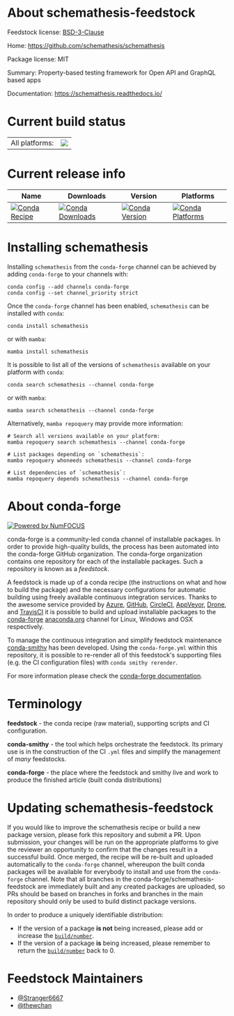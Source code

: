 About schemathesis-feedstock
============================

Feedstock license: [BSD-3-Clause](https://github.com/conda-forge/schemathesis-feedstock/blob/main/LICENSE.txt)

Home: https://github.com/schemathesis/schemathesis

Package license: MIT

Summary: Property-based testing framework for Open API and GraphQL based apps

Documentation: https://schemathesis.readthedocs.io/

Current build status
====================


<table><tr><td>All platforms:</td>
    <td>
      <a href="https://dev.azure.com/conda-forge/feedstock-builds/_build/latest?definitionId=17033&branchName=main">
        <img src="https://dev.azure.com/conda-forge/feedstock-builds/_apis/build/status/schemathesis-feedstock?branchName=main">
      </a>
    </td>
  </tr>
</table>

Current release info
====================

| Name | Downloads | Version | Platforms |
| --- | --- | --- | --- |
| [![Conda Recipe](https://img.shields.io/badge/recipe-schemathesis-green.svg)](https://anaconda.org/conda-forge/schemathesis) | [![Conda Downloads](https://img.shields.io/conda/dn/conda-forge/schemathesis.svg)](https://anaconda.org/conda-forge/schemathesis) | [![Conda Version](https://img.shields.io/conda/vn/conda-forge/schemathesis.svg)](https://anaconda.org/conda-forge/schemathesis) | [![Conda Platforms](https://img.shields.io/conda/pn/conda-forge/schemathesis.svg)](https://anaconda.org/conda-forge/schemathesis) |

Installing schemathesis
=======================

Installing `schemathesis` from the `conda-forge` channel can be achieved by adding `conda-forge` to your channels with:

```
conda config --add channels conda-forge
conda config --set channel_priority strict
```

Once the `conda-forge` channel has been enabled, `schemathesis` can be installed with `conda`:

```
conda install schemathesis
```

or with `mamba`:

```
mamba install schemathesis
```

It is possible to list all of the versions of `schemathesis` available on your platform with `conda`:

```
conda search schemathesis --channel conda-forge
```

or with `mamba`:

```
mamba search schemathesis --channel conda-forge
```

Alternatively, `mamba repoquery` may provide more information:

```
# Search all versions available on your platform:
mamba repoquery search schemathesis --channel conda-forge

# List packages depending on `schemathesis`:
mamba repoquery whoneeds schemathesis --channel conda-forge

# List dependencies of `schemathesis`:
mamba repoquery depends schemathesis --channel conda-forge
```


About conda-forge
=================

[![Powered by
NumFOCUS](https://img.shields.io/badge/powered%20by-NumFOCUS-orange.svg?style=flat&colorA=E1523D&colorB=007D8A)](https://numfocus.org)

conda-forge is a community-led conda channel of installable packages.
In order to provide high-quality builds, the process has been automated into the
conda-forge GitHub organization. The conda-forge organization contains one repository
for each of the installable packages. Such a repository is known as a *feedstock*.

A feedstock is made up of a conda recipe (the instructions on what and how to build
the package) and the necessary configurations for automatic building using freely
available continuous integration services. Thanks to the awesome service provided by
[Azure](https://azure.microsoft.com/en-us/services/devops/), [GitHub](https://github.com/),
[CircleCI](https://circleci.com/), [AppVeyor](https://www.appveyor.com/),
[Drone](https://cloud.drone.io/welcome), and [TravisCI](https://travis-ci.com/)
it is possible to build and upload installable packages to the
[conda-forge](https://anaconda.org/conda-forge) [anaconda.org](https://anaconda.org/)
channel for Linux, Windows and OSX respectively.

To manage the continuous integration and simplify feedstock maintenance
[conda-smithy](https://github.com/conda-forge/conda-smithy) has been developed.
Using the ``conda-forge.yml`` within this repository, it is possible to re-render all of
this feedstock's supporting files (e.g. the CI configuration files) with ``conda smithy rerender``.

For more information please check the [conda-forge documentation](https://conda-forge.org/docs/).

Terminology
===========

**feedstock** - the conda recipe (raw material), supporting scripts and CI configuration.

**conda-smithy** - the tool which helps orchestrate the feedstock.
                   Its primary use is in the construction of the CI ``.yml`` files
                   and simplify the management of *many* feedstocks.

**conda-forge** - the place where the feedstock and smithy live and work to
                  produce the finished article (built conda distributions)


Updating schemathesis-feedstock
===============================

If you would like to improve the schemathesis recipe or build a new
package version, please fork this repository and submit a PR. Upon submission,
your changes will be run on the appropriate platforms to give the reviewer an
opportunity to confirm that the changes result in a successful build. Once
merged, the recipe will be re-built and uploaded automatically to the
`conda-forge` channel, whereupon the built conda packages will be available for
everybody to install and use from the `conda-forge` channel.
Note that all branches in the conda-forge/schemathesis-feedstock are
immediately built and any created packages are uploaded, so PRs should be based
on branches in forks and branches in the main repository should only be used to
build distinct package versions.

In order to produce a uniquely identifiable distribution:
 * If the version of a package **is not** being increased, please add or increase
   the [``build/number``](https://docs.conda.io/projects/conda-build/en/latest/resources/define-metadata.html#build-number-and-string).
 * If the version of a package **is** being increased, please remember to return
   the [``build/number``](https://docs.conda.io/projects/conda-build/en/latest/resources/define-metadata.html#build-number-and-string)
   back to 0.

Feedstock Maintainers
=====================

* [@Stranger6667](https://github.com/Stranger6667/)
* [@thewchan](https://github.com/thewchan/)

